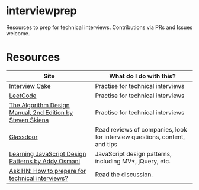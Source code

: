 # interviewprep

Resources to prep for technical interviews. Contributions via PRs and Issues welcome. 

# Resources

| Site | What do I do with this? | 
| ------------- |-------------| 
| [Interview Cake](https://www.interviewcake.com/) | Practise for technical interviews | 
| [LeetCode](https://leetcode.com/) | Practise for technical interviews | 
| [The Algorithm Design Manual, 2nd Edition by Steven Skiena](http://www.algorist.com/) | Practise for technical interviews |
| [Glassdoor](https://www.glassdoor.com/) | Read reviews of companies, look for interview questions, content, and tips | 
| [Learning JavaScript Design Patterns by Addy Osmani](https://addyosmani.com/resources/essentialjsdesignpatterns/book/) | JavaScript design patterns, including MV*, jQuery, etc. | 
| [Ask HN: How to prepare for technical interviews?](https://news.ycombinator.com/item?id=9170179) | Read the discussion. | 

